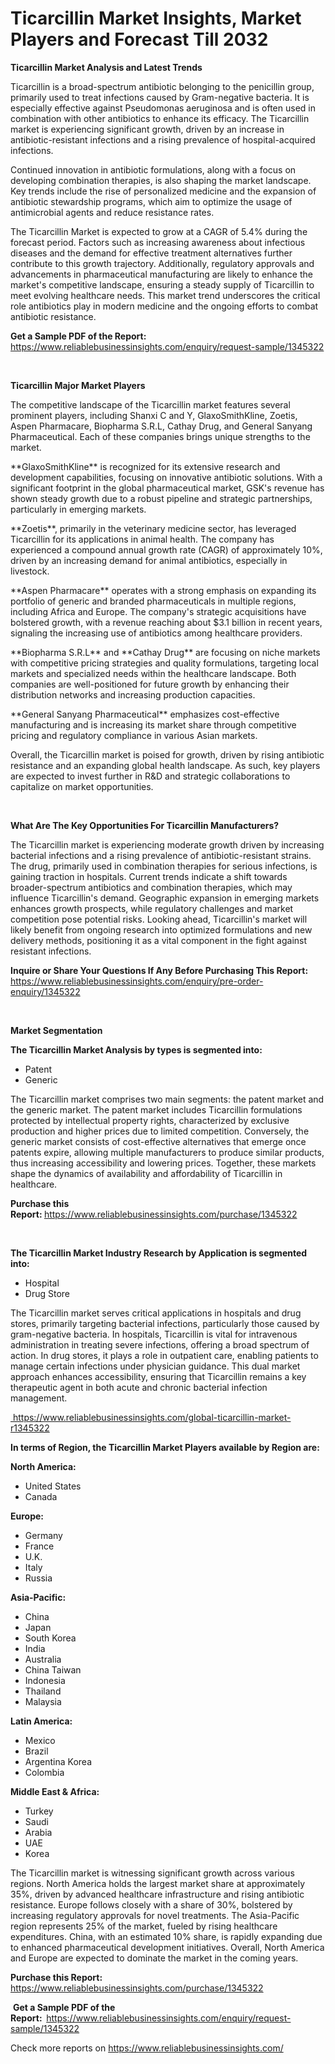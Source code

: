 <p><h1>Ticarcillin Market Insights, Market Players and Forecast Till 2032</h1></p><p><strong>Ticarcillin Market Analysis and Latest Trends</strong></p>
<p><p>Ticarcillin is a broad-spectrum antibiotic belonging to the penicillin group, primarily used to treat infections caused by Gram-negative bacteria. It is especially effective against Pseudomonas aeruginosa and is often used in combination with other antibiotics to enhance its efficacy. The Ticarcillin market is experiencing significant growth, driven by an increase in antibiotic-resistant infections and a rising prevalence of hospital-acquired infections. </p><p>Continued innovation in antibiotic formulations, along with a focus on developing combination therapies, is also shaping the market landscape. Key trends include the rise of personalized medicine and the expansion of antibiotic stewardship programs, which aim to optimize the usage of antimicrobial agents and reduce resistance rates. </p><p>The Ticarcillin Market is expected to grow at a CAGR of 5.4% during the forecast period. Factors such as increasing awareness about infectious diseases and the demand for effective treatment alternatives further contribute to this growth trajectory. Additionally, regulatory approvals and advancements in pharmaceutical manufacturing are likely to enhance the market's competitive landscape, ensuring a steady supply of Ticarcillin to meet evolving healthcare needs. This market trend underscores the critical role antibiotics play in modern medicine and the ongoing efforts to combat antibiotic resistance.</p></p>
<p><strong>Get a Sample PDF of the Report:&nbsp;</strong> <a href="https://www.reliablebusinessinsights.com/enquiry/request-sample/1345322?utm_campaign=3051&utm_medium=2&utm_source=Github&utm_content=ia&utm_term=08032025&utm_id=ticarcillin">https://www.reliablebusinessinsights.com/enquiry/request-sample/1345322</a></p>
<p>&nbsp;</p>
<p><strong>Ticarcillin Major Market Players</strong></p>
<p><p>The competitive landscape of the Ticarcillin market features several prominent players, including Shanxi C and Y, GlaxoSmithKline, Zoetis, Aspen Pharmacare, Biopharma S.R.L, Cathay Drug, and General Sanyang Pharmaceutical. Each of these companies brings unique strengths to the market.</p><p>**GlaxoSmithKline** is recognized for its extensive research and development capabilities, focusing on innovative antibiotic solutions. With a significant footprint in the global pharmaceutical market, GSK's revenue has shown steady growth due to a robust pipeline and strategic partnerships, particularly in emerging markets.</p><p>**Zoetis**, primarily in the veterinary medicine sector, has leveraged Ticarcillin for its applications in animal health. The company has experienced a compound annual growth rate (CAGR) of approximately 10%, driven by an increasing demand for animal antibiotics, especially in livestock.</p><p>**Aspen Pharmacare** operates with a strong emphasis on expanding its portfolio of generic and branded pharmaceuticals in multiple regions, including Africa and Europe. The company's strategic acquisitions have bolstered growth, with a revenue reaching about $3.1 billion in recent years, signaling the increasing use of antibiotics among healthcare providers.</p><p>**Biopharma S.R.L** and **Cathay Drug** are focusing on niche markets with competitive pricing strategies and quality formulations, targeting local markets and specialized needs within the healthcare landscape. Both companies are well-positioned for future growth by enhancing their distribution networks and increasing production capacities.</p><p>**General Sanyang Pharmaceutical** emphasizes cost-effective manufacturing and is increasing its market share through competitive pricing and regulatory compliance in various Asian markets.</p><p>Overall, the Ticarcillin market is poised for growth, driven by rising antibiotic resistance and an expanding global health landscape. As such, key players are expected to invest further in R&D and strategic collaborations to capitalize on market opportunities.</p></p>
<p>&nbsp;</p>
<p><strong>What Are The Key Opportunities For Ticarcillin Manufacturers?</strong></p>
<p><p>The Ticarcillin market is experiencing moderate growth driven by increasing bacterial infections and a rising prevalence of antibiotic-resistant strains. The drug, primarily used in combination therapies for serious infections, is gaining traction in hospitals. Current trends indicate a shift towards broader-spectrum antibiotics and combination therapies, which may influence Ticarcillin's demand. Geographic expansion in emerging markets enhances growth prospects, while regulatory challenges and market competition pose potential risks. Looking ahead, Ticarcillin's market will likely benefit from ongoing research into optimized formulations and new delivery methods, positioning it as a vital component in the fight against resistant infections.</p></p>
<p><strong>Inquire or Share Your Questions If Any Before Purchasing This Report:</strong> <a href="https://www.reliablebusinessinsights.com/enquiry/pre-order-enquiry/1345322?utm_campaign=3051&utm_medium=2&utm_source=Github&utm_content=ia&utm_term=08032025&utm_id=ticarcillin">https://www.reliablebusinessinsights.com/enquiry/pre-order-enquiry/1345322</a></p>
<p>&nbsp;</p>
<p><strong>Market Segmentation</strong></p>
<p><strong>The Ticarcillin Market Analysis by types is segmented into:</strong></p>
<p><ul><li>Patent</li><li>Generic</li></ul></p>
<p><p>The Ticarcillin market comprises two main segments: the patent market and the generic market. The patent market includes Ticarcillin formulations protected by intellectual property rights, characterized by exclusive production and higher prices due to limited competition. Conversely, the generic market consists of cost-effective alternatives that emerge once patents expire, allowing multiple manufacturers to produce similar products, thus increasing accessibility and lowering prices. Together, these markets shape the dynamics of availability and affordability of Ticarcillin in healthcare.</p></p>
<p><strong>Purchase this Report:&nbsp;</strong><a href="https://www.reliablebusinessinsights.com/purchase/1345322?utm_campaign=3051&utm_medium=2&utm_source=Github&utm_content=ia&utm_term=08032025&utm_id=ticarcillin">https://www.reliablebusinessinsights.com/purchase/1345322</a></p>
<p>&nbsp;</p>
<p><strong>The Ticarcillin Market Industry Research by Application is segmented into:</strong></p>
<p><ul><li>Hospital</li><li>Drug Store</li></ul></p>
<p><p>The Ticarcillin market serves critical applications in hospitals and drug stores, primarily targeting bacterial infections, particularly those caused by gram-negative bacteria. In hospitals, Ticarcillin is vital for intravenous administration in treating severe infections, offering a broad spectrum of action. In drug stores, it plays a role in outpatient care, enabling patients to manage certain infections under physician guidance. This dual market approach enhances accessibility, ensuring that Ticarcillin remains a key therapeutic agent in both acute and chronic bacterial infection management.</p></p>
<p><a href="https://www.reliablebusinessinsights.com/global-ticarcillin-market-r1345322?utm_campaign=3051&utm_medium=2&utm_source=Github&utm_content=ia&utm_term=08032025&utm_id=ticarcillin">&nbsp;https://www.reliablebusinessinsights.com/global-ticarcillin-market-r1345322</a></p>
<p><strong>In terms of Region, the Ticarcillin Market Players available by Region are:</strong></p>
<p>
    <p> <strong> North America: </strong>
        <ul>
            <li>United States</li>
            <li>Canada</li>
        </ul>
        </p> 
    <p> <strong> Europe: </strong>
        <ul>
            <li>Germany</li>
            <li>France</li>
            <li>U.K.</li>
            <li>Italy</li>
            <li>Russia</li>
        </ul>
        </p> 
    <p> <strong> Asia-Pacific: </strong>
        <ul>
            <li>China</li>
            <li>Japan</li>
            <li>South Korea</li>
            <li>India</li>
            <li>Australia</li>
            <li>China Taiwan</li>
            <li>Indonesia</li>
            <li>Thailand</li>
            <li>Malaysia</li>
        </ul>
        </p> 
    <p> <strong> Latin America: </strong>
        <ul>
            <li>Mexico</li>
            <li>Brazil</li>
            <li>Argentina Korea</li>
            <li>Colombia</li>
        </ul>
        </p> 
    <p> <strong> Middle East & Africa: </strong>
        <ul>
            <li>Turkey</li>
            <li>Saudi</li>
            <li>Arabia</li>
            <li>UAE</li>
            <li>Korea</li>
        </ul>
    </p>
    </p>
<p><p>The Ticarcillin market is witnessing significant growth across various regions. North America holds the largest market share at approximately 35%, driven by advanced healthcare infrastructure and rising antibiotic resistance. Europe follows closely with a share of 30%, bolstered by increasing regulatory approvals for novel treatments. The Asia-Pacific region represents 25% of the market, fueled by rising healthcare expenditures. China, with an estimated 10% share, is rapidly expanding due to enhanced pharmaceutical development initiatives. Overall, North America and Europe are expected to dominate the market in the coming years.</p></p>
<p><strong>Purchase this Report: </strong><a href="https://www.reliablebusinessinsights.com/purchase/1345322?utm_campaign=3051&utm_medium=2&utm_source=Github&utm_content=ia&utm_term=08032025&utm_id=ticarcillin">https://www.reliablebusinessinsights.com/purchase/1345322</a></p>
<p>&nbsp;<strong>Get a Sample PDF of the Report:&nbsp;&nbsp;</strong><a href="https://www.reliablebusinessinsights.com/enquiry/request-sample/1345322?utm_campaign=3051&utm_medium=2&utm_source=Github&utm_content=ia&utm_term=08032025&utm_id=ticarcillin">https://www.reliablebusinessinsights.com/enquiry/request-sample/1345322</a></p>
<p><strong></strong></p>
<p>Check more reports on <a href="https://www.reliablebusinessinsights.com/?utm_campaign=3051&utm_medium=2&utm_source=Github&utm_content=ia&utm_term=08032025&utm_id=ticarcillin">https://www.reliablebusinessinsights.com/</a></p>